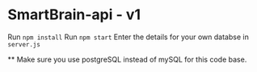 # SmartBrain-api - v1

Run `npm install`
Run `npm start`
Enter the details for your own databse in `server.js`

** Make sure you use postgreSQL instead of mySQL for this code base.

